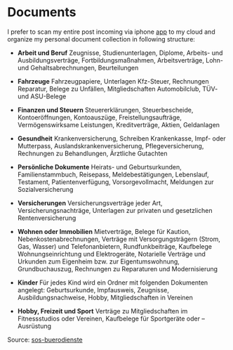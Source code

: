 # Documents

I prefer to scan my entire post incoming via iphone [app]() to my cloud and organize my personal document collection in following structure:

- **Arbeit und  Beruf**
  Zeugnisse, Studienunterlagen, Diplome, Arbeits- und Ausbildungsverträge, Fortbildungsmaßnahmen, Arbeitsverträge, Lohn- und Gehaltsabrechnungen, Beurteilungen

- **Fahrzeuge**
  Fahrzeugpapiere, Unterlagen Kfz-Steuer, Rechnungen Reparatur, Belege zu Unfällen, Mitgliedschaften Automobilclub, TÜV- und ASU-Belege

- **Finanzen und Steuern**
  Steuererklärungen, Steuerbescheide, Kontoeröffnungen, Kontoauszüge, Freistellungsaufträge, Vermögenswirksame Leistungen, Kreditverträge, Aktien, Geldanlagen

- **Gesundheit**
  Krankenversicherung, Schreiben Krankenkasse, Impf- oder Mutterpass, Auslandskrankenversicherung, Pflegeversicherung, Rechnungen zu Behandlungen, Ärztliche Gutachten

- **Persönliche Dokumente**
  Heirats- und Geburtsurkunden, Familienstammbuch, Reisepass, Meldebestätigungen, Lebenslauf, Testament, Patientenverfügung, Vorsorgevollmacht, Meldungen zur Sozialversicherung

- **Versicherungen**
  Versicherungsverträge jeder Art, Versicherungsnachträge, Unterlagen zur privaten und gesetzlichen Rentenversicherung

- **Wohnen oder Immobilien**
  Mietverträge, Belege für Kaution, Nebenkostenabrechnungen, Verträge mit Versorgungsträgern (Strom, Gas, Wasser) und Telefonanbietern, Rundfunkbeiträge, Kaufbelege Wohnungseinrichtung und Elektrogeräte, Notarielle Verträge und Urkunden zum Eigenheim bzw. zur   Eigentumswohnung,  Grundbuchauszug, Rechnungen zu Reparaturen und Modernisierung

- **Kinder**
  Für jedes Kind wird ein Ordner mit folgenden Dokumenten angelegt:
Geburtsurkunde, Impfausweis, Zeugnisse, Ausbildungsnachweise, Hobby, Mitgliedschaften in Vereinen

- **Hobby, Freizeit und Sport**
  Verträge zu Mitgliedschaften im Fitnessstudios oder Vereinen, Kaufbelege für Sportgeräte oder –Ausrüstung

Source: [sos-buerodienste](https://sos-buerodienste.de/anleitung-papiere-sortieren/)
